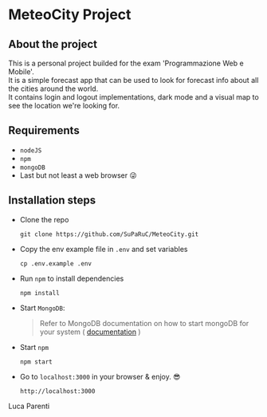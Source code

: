 # MeteoCity Project

## About the project
This is a personal project builded for the exam 'Programmazione Web e Mobile'.<br>
It is a simple forecast app that can be used to look for forecast info about all the cities around the world.<br>
It contains login and logout implementations, dark mode and a visual map to see the location we're looking for.

## Requirements
- `nodeJS`
- `npm`
- `mongoDB`
- Last but not least a web browser 😜

## Installation steps
- Clone the repo
  ```
  git clone https://github.com/SuPaRuC/MeteoCity.git
  ```
- Copy the env example file in `.env` and set variables
  ```
  cp .env.example .env
  ```
- Run `npm` to install dependencies
  ```
  npm install
  ```
- Start `MongoDB`:
  >Refer to MongoDB documentation on how to start mongoDB for your system ( [documentation](https://www.mongodb.com/docs/manual/administration/install-community/) )
- Start `npm`
  ```
  npm start
  ```
- Go to `localhost:3000` in your browser & enjoy. 😎
  ```
  http://localhost:3000
  ```

Luca Parenti
